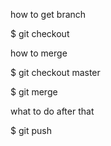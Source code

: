 how to get branch

$ git checkout <branch name>

how to merge

$ git checkout master

$ git merge <branch name>

what to do after that

$ git push